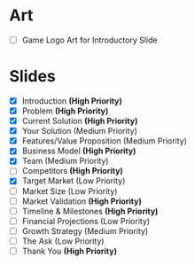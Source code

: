 # Art
- [ ] Game Logo Art for Introductory Slide
# Slides
- [x] Introduction **(High Priority)**
- [x] Problem **(High Priority)**
- [x] Current Solution **(High Priority)**
- [x] Your Solution (Medium Priority)
- [x] Features/Value Proposition (Medium Priority)
- [x] Business Model **(High Priority)**
- [x] Team (Medium Priority)
- [ ] Competitors **(High Priority)**
- [x] Target Market (Low Priority)
- [ ] Market Size (Low Priority)
- [ ] Market Validation **(High Priority)**
- [ ] Timeline & Milestones **(High Priority)**
- [ ] Financial Projections (Low Priority)
- [ ] Growth Strategy (Medium Priority)
- [ ] The Ask (Low Priority)
- [ ] Thank You **(High Priority)**